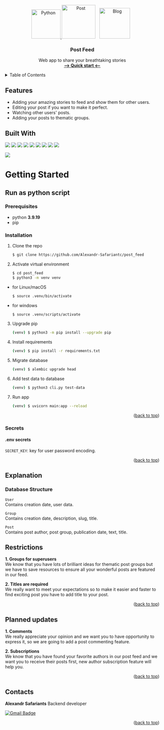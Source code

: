 <a name="readme-top"></a>
<!-- PROJECT LOGO -->
<div align='center'>
  <a href="https://www.python.org/" target="_blank" rel="noreferrer">
    <img src="https://raw.githubusercontent.com/danielcranney/readme-generator/main/public/icons/skills/python-colored.svg" height="95" alt="Python">
  </a>
  <a>
    <img src="https://cdn.pixabay.com/photo/2016/07/26/05/18/pencil-1542024_1280.png" height="110" alt="Post" hspace="0">
  </a>
  </a>
  <a>
    <img src="https://cdn.pixabay.com/photo/2022/07/14/17/31/desktop-7321676_1280.png" height="100" alt="Blog" hspace=10>
  </a>

<h3 align="center">Post Feed</h3>

  <p align="center">
    Web app to share your breathtaking stories
    <br />
    <a href="#getting-started"><strong>--> Quick start <--</strong></a>
    <br />
  </p>
</div>

<!-- TABLE OF CONTENTS -->
<details>
  <summary>Table of Contents</summary>
  <ol>
    <li>
      <a href="#features">Features</a>
    </li>
    <li>
      <a href="#getting-started">Getting Started</a>
      <ul>
        <li><a href="#Run-as-python-script">Run as python script</a></li>
        <li><a href="#Secrets">Secrets</a></li>
      </ul>
    </li>
    <li><a href="#explanation">Explanations</a></li>
    <li><a href="#restrictions">Restrictions</a></li>
    <li><a href="#contacts">Contact</a></li>
  </ol>
</details>

## Features
- Adding your amazing stories to feed and show them for other users.
- Editing your post if you want to make it perfect.
- Watching other users' posts.
- Adding your posts to thematic groups.

## Built With
![](https://img.shields.io/badge/python-3.9.19-blue)
![](https://img.shields.io/badge/FastAPI-0.110.1-blue)
![](https://img.shields.io/badge/SQLAlchemy-2.0.29-blue)
![](https://img.shields.io/badge/pydantic-2.6.4-blue)
![](https://img.shields.io/badge/alembic-1.11.1-blue)
![](https://img.shields.io/badge/python_jose-3.3.0-blue)
![](https://img.shields.io/badge/sqladmin-0.16.1-blue)
![](https://img.shields.io/badge/click-8.1.7-blue)
![](https://img.shields.io/badge/Pytest-7.1.3-blue)

![](https://img.shields.io/badge/test_coverage-98%25-green)

# Getting Started

## Run as python script
### Prerequisites

* python **3.9.19**
* pip

### Installation

1. Clone the repo
   ```sh
   $ git clone https://github.com/Alexandr-Safariantc/post_feed
   ```
2. Activate virtual environment
   ```sh
   $ cd post_feed
   $ python3 -m venv venv
* for Linux/macOS
    ```sh
    $ source .venv/bin/activate
    ```
* for windows
    ```sh
    $ source .venv/scripts/activate
    ```

3. Upgrade pip
    ```sh
    (venv) $ python3 -m pip install --upgrade pip
    ```

4. Install requirements
    ```sh
    (venv) $ pip install -r requirements.txt
    ```

5. Migrate database
    ```sh
    (venv) $ alembic upgrade head
    ```

6. Add test data to database
    ```sh
    (venv) $ python3 cli.py test-data
    ```

7. Run app
    ```sh
    (venv) $ uvicorn main:app --reload
    ```

<p align="right">(<a href="#readme-top">back to top</a>)</p>

### Secrets

#### .env secrets

`SECRET_KEY`: key for user password encoding.<br>

<p align="right">(<a href="#readme-top">back to top</a>)</p>

## Explanation
### Database Structure

  `User` <br>
  Contains creation date, user data.

  `Group` <br>
  Contains creation date, description, slug, title.

  `Post` <br>
  Contains post author, post group, publication date, text, title.

## Restrictions

**1. Groups for superusers** <br>
We know that you have lots of brilliant ideas for thematic post groups but we have to save resources to ensure all your wonderful posts are featured in our feed.

**2. Titles are required** <br>
We really want to meet your expectations so to make it easier and faster to find exciting post you have to add title to your post.

<p align="right">(<a href="#readme-top">back to top</a>)</p>

## Planned updates

**1. Comments** <br>
We really appreciate your opinion and we want you to have opportunity to express it, so we are going to add a post commenting feature.

**2. Subscriptions** <br>
We know that you have found your favorite authors in our post feed and we want you to receive their posts first, new author subscription feature will help you.

<p align="right">(<a href="#readme-top">back to top</a>)</p>

## Contacts

**Alexandr Safariants** Backend developer

[![Gmail Badge](https://img.shields.io/badge/-safariantc.aa@gmail.com-c14438?style=flat&logo=Gmail&logoColor=white&link=mailto:safariantc.aa@gmail.com)](mailto:safariantc.aa@gmail.com)<p align='left'>

<p align="right">(<a href="#readme-top">back to top</a>)</p>